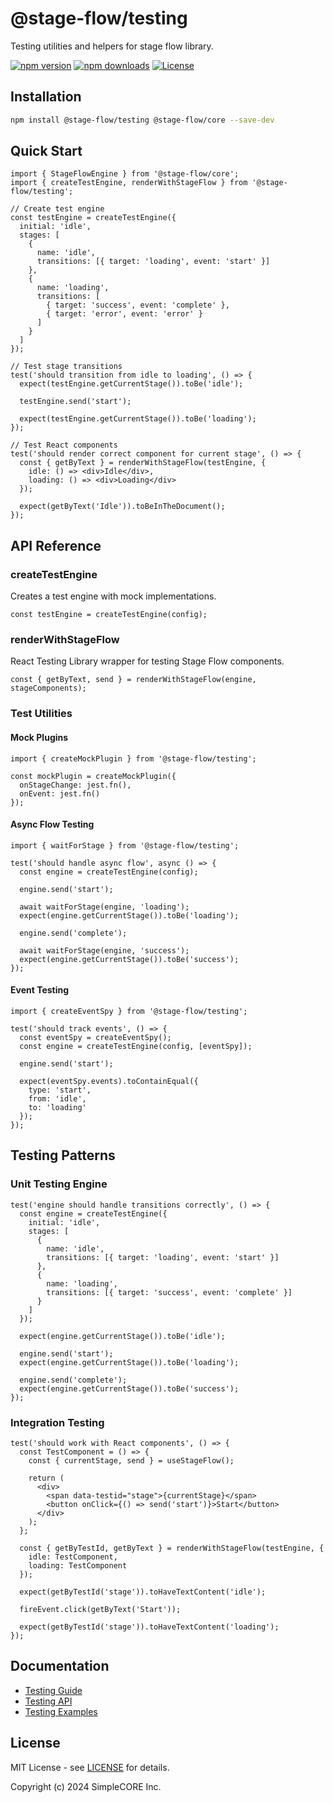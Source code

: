 # @stage-flow/testing

Testing utilities and helpers for stage flow library.

[![npm version](https://img.shields.io/npm/v/@stage-flow/testing.svg)](https://www.npmjs.com/package/@stage-flow/testing)
[![npm downloads](https://img.shields.io/npm/dm/@stage-flow/testing.svg)](https://www.npmjs.com/package/@stage-flow/testing)
[![License](https://img.shields.io/npm/l/@stage-flow/testing.svg)](https://github.com/simplecore-inc/stage-flow/blob/main/LICENSE)

## Installation

```bash
npm install @stage-flow/testing @stage-flow/core --save-dev
```

## Quick Start

```tsx
import { StageFlowEngine } from '@stage-flow/core';
import { createTestEngine, renderWithStageFlow } from '@stage-flow/testing';

// Create test engine
const testEngine = createTestEngine({
  initial: 'idle',
  stages: [
    {
      name: 'idle',
      transitions: [{ target: 'loading', event: 'start' }]
    },
    {
      name: 'loading',
      transitions: [
        { target: 'success', event: 'complete' },
        { target: 'error', event: 'error' }
      ]
    }
  ]
});

// Test stage transitions
test('should transition from idle to loading', () => {
  expect(testEngine.getCurrentStage()).toBe('idle');
  
  testEngine.send('start');
  
  expect(testEngine.getCurrentStage()).toBe('loading');
});

// Test React components
test('should render correct component for current stage', () => {
  const { getByText } = renderWithStageFlow(testEngine, {
    idle: () => <div>Idle</div>,
    loading: () => <div>Loading</div>
  });
  
  expect(getByText('Idle')).toBeInTheDocument();
});
```

## API Reference

### createTestEngine

Creates a test engine with mock implementations.

```tsx
const testEngine = createTestEngine(config);
```

### renderWithStageFlow

React Testing Library wrapper for testing Stage Flow components.

```tsx
const { getByText, send } = renderWithStageFlow(engine, stageComponents);
```

### Test Utilities

#### Mock Plugins

```tsx
import { createMockPlugin } from '@stage-flow/testing';

const mockPlugin = createMockPlugin({
  onStageChange: jest.fn(),
  onEvent: jest.fn()
});
```

#### Async Flow Testing

```tsx
import { waitForStage } from '@stage-flow/testing';

test('should handle async flow', async () => {
  const engine = createTestEngine(config);
  
  engine.send('start');
  
  await waitForStage(engine, 'loading');
  expect(engine.getCurrentStage()).toBe('loading');
  
  engine.send('complete');
  
  await waitForStage(engine, 'success');
  expect(engine.getCurrentStage()).toBe('success');
});
```

#### Event Testing

```tsx
import { createEventSpy } from '@stage-flow/testing';

test('should track events', () => {
  const eventSpy = createEventSpy();
  const engine = createTestEngine(config, [eventSpy]);
  
  engine.send('start');
  
  expect(eventSpy.events).toContainEqual({
    type: 'start',
    from: 'idle',
    to: 'loading'
  });
});
```

## Testing Patterns

### Unit Testing Engine

```tsx
test('engine should handle transitions correctly', () => {
  const engine = createTestEngine({
    initial: 'idle',
    stages: [
      {
        name: 'idle',
        transitions: [{ target: 'loading', event: 'start' }]
      },
      {
        name: 'loading',
        transitions: [{ target: 'success', event: 'complete' }]
      }
    ]
  });
  
  expect(engine.getCurrentStage()).toBe('idle');
  
  engine.send('start');
  expect(engine.getCurrentStage()).toBe('loading');
  
  engine.send('complete');
  expect(engine.getCurrentStage()).toBe('success');
});
```

### Integration Testing

```tsx
test('should work with React components', () => {
  const TestComponent = () => {
    const { currentStage, send } = useStageFlow();
    
    return (
      <div>
        <span data-testid="stage">{currentStage}</span>
        <button onClick={() => send('start')}>Start</button>
      </div>
    );
  };
  
  const { getByTestId, getByText } = renderWithStageFlow(testEngine, {
    idle: TestComponent,
    loading: TestComponent
  });
  
  expect(getByTestId('stage')).toHaveTextContent('idle');
  
  fireEvent.click(getByText('Start'));
  
  expect(getByTestId('stage')).toHaveTextContent('loading');
});
```

## Documentation

- [Testing Guide](https://stage-flow.simplecore.dev/docs/guide/testing)
- [Testing API](https://stage-flow.simplecore.dev/docs/api/testing)
- [Testing Examples](https://stage-flow.simplecore.dev/docs/examples/testing)

## License

MIT License - see [LICENSE](LICENSE) for details.

Copyright (c) 2024 SimpleCORE Inc. 